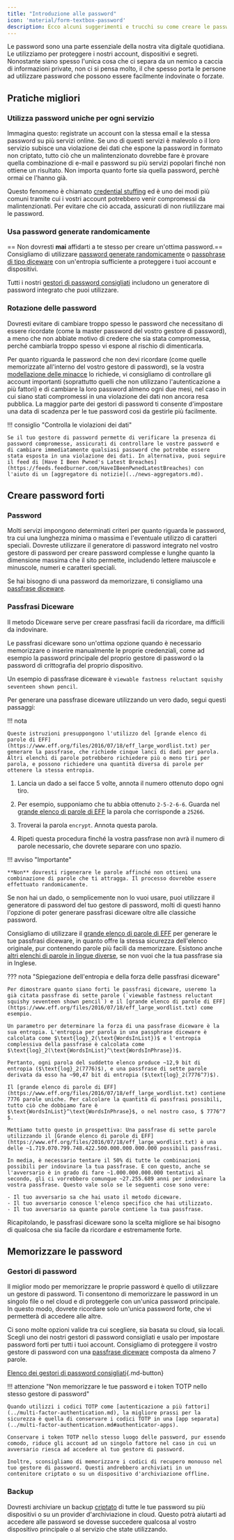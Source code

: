 ```yaml
---
title: "Introduzione alle password"
icon: 'material/form-textbox-password'
description: Ecco alcuni suggerimenti e trucchi su come creare le password più forti e mantenere i vostri account al sicuro.
---
```


Le password sono una parte essenziale della nostra vita digitale quotidiana. Le utilizziamo per proteggere i nostri account, dispositivi e segreti. Nonostante siano spesso l'unica cosa che ci separa da un nemico a caccia di informazioni private, non ci si pensa molto, il che spesso porta le persone ad utilizzare password che possono essere facilmente indovinate o forzate.

## Pratiche migliori

### Utilizza password uniche per ogni servizio

Immagina questo: registrate un account con la stessa email e la stessa password su più servizi online. Se uno di questi servizi è malevolo o il loro servizio subisce una violazione dei dati che espone la password in formato non criptato, tutto ciò che un malintenzionato dovrebbe fare è provare quella combinazione di e-mail e password su più servizi popolari finché non ottiene un risultato. Non importa quanto forte sia quella password, perchè ormai ce l'hanno già.

Questo fenomeno è chiamato [credential stuffing](https://en.wikipedia.org/wiki/Credential_stuffing) ed è uno dei modi più comuni tramite cui i vostri account potrebbero venir compromessi da malintenzionati. Per evitare che ciò accada, assicurati di non riutilizzare mai le password.

### Usa password generate randomicamente

== Non dovresti **mai** affidarti a te stesso per creare un'ottima password.== Consigliamo di utilizzare [password generate randomicamente](#passwords) o [passphrase di tipo diceware](#diceware-passphrases) con un'entropia sufficiente a proteggere i tuoi account e dispositivi.

Tutti i nostri [gestori di password consigliati](../passwords.md) includono un generatore di password integrato che puoi utilizzare.

### Rotazione delle password

Dovresti evitare di cambiare troppo spesso le password che necessitano di essere ricordate (come la master password del vostro gestore di password), a meno che non abbiate motivo di credere che sia stata compromessa, perché cambiarla troppo spesso vi espone al rischio di dimenticarla.

Per quanto riguarda le password che non devi ricordare (come quelle memorizzate all'interno del vostro gestore di password), se la vostra [ modellazione delle minacce](threat-modeling.md) lo richiede, vi consigliamo di controllare gli account importanti (soprattutto quelli che non utilizzano l'autenticazione a più fattori) e di cambiare la loro password almeno ogni due mesi, nel caso in cui siano stati compromessi in una violazione dei dati non ancora resa pubblica. La maggior parte dei gestori di password ti consente d'impostare una data di scadenza per le tue password cosi da gestirle più facilmente.

!!! consiglio "Controlla le violazioni dei dati"

    Se il tuo gestore di password permette di verificare la presenza di password compromesse, assicurati di controllare le vostre password e di cambiare immediatamente qualsiasi password che potrebbe essere stata esposta in una violazione dei dati. In alternativa, puoi seguire il feed di [Have I Been Pwned's Latest Breaches](https://feeds.feedburner.com/HaveIBeenPwnedLatestBreaches) con l'aiuto di un [aggregatore di notizie](../news-aggregators.md).

## Creare password forti

### Password

Molti servizi impongono determinati criteri per quanto riguarda le password, tra cui una lunghezza minima o massima e l'eventuale utilizzo di caratteri speciali. Dovreste utilizzare il generatore di password integrato nel vostro gestore di password per creare password complesse e lunghe quanto la dimensione massima che il sito permette, includendo lettere maiuscole e minuscole, numeri e caratteri speciali.

Se hai bisogno di una password da memorizzare, ti consigliamo una [passfrase diceware](#diceware-passphrases).

### Passfrasi Diceware

Il metodo Diceware serve per creare passfrasi facili da ricordare, ma difficili da indovinare.

Le passfrasi diceware sono un'ottima opzione quando è necessario memorizzare o inserire manualmente le proprie credenziali, come ad esempio la password principale del proprio gestore di password o la password di crittografia del proprio dispositivo.

Un esempio di passfrase diceware è `viewable fastness reluctant squishy seventeen shown pencil`.

Per generare una passfrase diceware utilizzando un vero dado, segui questi passaggi:

!!! nota

    Queste istruzioni presuppongono l'utilizzo del [grande elenco di parole di EFF](https://www.eff.org/files/2016/07/18/eff_large_wordlist.txt) per generare la passfrase, che richiede cinque lanci di dadi per parola. Altri elenchi di parole potrebbero richiedere più o meno tiri per parola, e possono richiedere una quantità diversa di parole per ottenere la stessa entropia.

1. Lancia un dado a sei facce 5 volte, annota il numero ottenuto dopo ogni tiro.

2. Per esempio, supponiamo che tu abbia ottenuto `2-5-2-6-6`. Guarda nel [grande elenco di parole di EFF](https://www.eff.org/files/2016/07/18/eff_large_wordlist.txt) la parola che corrisponde a `25266`.

3. Troverai la parola `encrypt`. Annota questa parola.

4. Ripeti questa procedura finché la vostra passfrase non avrà il numero di parole necessario, che dovrete separare con uno spazio.

!!! avviso "Importante"

    **Non** dovresti rigenerare le parole affinché non ottieni una combinazione di parole che ti attragga. Il processo dovrebbe essere effettuato randomicamente.

Se non hai un dado, o semplicemente non lo vuoi usare, puoi utilizzare il generatore di password del tuo gestore di password, molti di questi hanno l'opzione di poter generare passfrasi diceware oltre alle classiche password.

Consigliamo di utilizzare il [grande elenco di parole di EFF](https://www.eff.org/files/2016/07/18/eff_large_wordlist.txt) per generare le tue passfrasi diceware, in quanto offre la stessa sicurezza dell'elenco originale, pur contenendo parole più facili da memorizzare. Esistono anche [altri elenchi di parole in lingue diverse](https://theworld.com/~reinhold/diceware.html#Diceware%20in%20Other%20Languages|outline), se non vuoi che la tua passfrase sia in Inglese.

??? nota "Spiegazione dell'entropia e della forza delle passfrasi diceware"

    Per dimostrare quanto siano forti le passfrasi diceware, useremo la già citata passfrase di sette parole (`viewable fastness reluctant squishy seventeen shown pencil`) e il [grande elenco di parole di EFF](https://www.eff.org/files/2016/07/18/eff_large_wordlist.txt) come esempio.
    
    Un parametro per determinare la forza di una passfrase diceware è la sua entropia. L'entropia per parola in una passphrase diceware è calcolata come $\text{log}_2(\text{WordsInList})$ e l'entropia complessiva della passfrase è calcolata come $\text{log}_2(\text{WordsInList}^\text{WordsInPhrase})$.
    
    Pertanto, ogni parola del suddetto elenco produce ~12,9 bit di entropia ($\text{log}_2(7776)$), e una passfrase di sette parole derivata da esso ha ~90,47 bit di entropia ($\text{log}_2(7776^7)$).
    
    Il [grande elenco di parole di EFF](https://www.eff.org/files/2016/07/18/eff_large_wordlist.txt) contiene 7776 parole uniche. Per calcolare la quantità di passfrasi possibili, tutto ciò che dobbiamo fare è $\text{WordsInList}^\text{WordsInPhrase}$, o nel nostro caso, $ 7776^7 $.
    
    Mettiamo tutto questo in prospettiva: Una passfrase di sette parole utilizzando il [Grande elenco di parole di EFF](https://www.eff.org/files/2016/07/18/eff_large_wordlist.txt) è una delle ~1.719.070.799.748.422.500.000.000.000.000 possibili passfrasi.
    
    In media, è necessario tentare il 50% di tutte le combinazioni possibili per indovinare la tua passfrase. E con questo, anche se l'avversario è in grado di fare ~1.000.000.000.000 tentativi al secondo, gli ci vorrebbero comunque ~27.255.689 anni per indovinare la vostra passfrase. Questo vale solo se le seguenti cose sono vere:

    - Il tuo avversario sa che hai usato il metodo diceware.
    - Il tuo avversario conosce l'elenco specifico che hai utilizzato.
    - Il tuo avversario sa quante parole contiene la tua passfrase.

Ricapitolando, le passfrasi diceware sono la scelta migliore se hai bisogno di qualcosa che sia facile da ricordare *e* estremamente forte.

## Memorizzare le password

### Gestori di password

Il miglior modo per memorizzare le proprie password è quello di utilizzare un gestore di password. Ti consentono di memorizzare le password in un singolo file o nel cloud e di proteggerle con un'unica password principale. In questo modo, dovrete ricordare solo un'unica password forte, che vi permetterà di accedere alle altre.

Ci sono molte opzioni valide tra cui scegliere, sia basata su cloud, sia locali. Scegli uno dei nostri gestori di password consigliati e usalo per impostare password forti per tutti i tuoi account. Consigliamo di proteggere il vostro gestore di password con una [passfrase diceware](#diceware-passphrases) composta da almeno 7 parole.

[Elenco dei gestori di password consigliati](../passwords.md ""){.md-button}

!!! attenzione "Non memorizzare le tue password e i token TOTP nello stesso gestore di password"

    Quando utilizzi i codici TOTP come [autenticazione a più fattori](../multi-factor-authentication.md), la migliore prassi per la sicurezza è quella di conservare i codici TOTP in una [app separata](../multi-factor-authentication.md#authenticator-apps).
    
    Conservare i token TOTP nello stesso luogo delle password, pur essendo comodo, riduce gli account ad un singolo fattore nel caso in cui un avversario riesca ad accedere al tuo gestore di password.
    
    Inoltre, sconsigliamo di memorizzare i codici di recupero monouso nel tuo gestore di password. Questi andrebbero archiviati in un contenitore criptato o su un dispositivo d'archiviazione offline.

### Backup

Dovresti archiviare un backup [criptato](../encryption.md) di tutte le tue password su più dispositivi o su un provider d'archiviazione in cloud. Questo potrà aiutarti ad accedere alle password se dovesse succedere qualcosa al vostro dispositivo principale o al servizio che state utilizzando.
